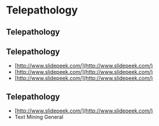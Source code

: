 # Telepathology

## Telepathology

## Telepathology

* [http://www.slidepeek.com/](http://www.slidepeek.com/)
* [http://www.slidepeek.com/](http://www.slidepeek.com/)
* [http://www.slidepeek.com/](http://www.slidepeek.com/)

## Telepathology

* [http://www.slidepeek.com/](http://www.slidepeek.com/)
* Text Mining General

